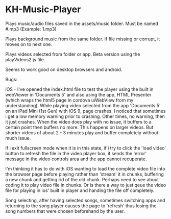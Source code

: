 # KH-Music-Player

Plays music/audio files saved in the assets/music folder. Must be named #.mp3 (Example: 1.mp3)

Plays background music from the same folder. If file missing or corrupt, it moves on to next one.

Plays videos selected from folder or app. Beta version using the playVideos2.js file. 

Seems to work good on desktop browsers and android.

Bugs:  

iOS - I've opened the index.html file to test the player using the built in webViewer in 'Documents 5' and also using the app, HTML Presenter (which wraps the html5 page in cordova uiWebView from my understanding). While playing video selected from the app 'Documents 5' on an iPad Mini (1st Gen) with iOS 9, page crashes. I noticed that sometimes i get a low memory warning prior to crashing. Other times, no warning, then it just crashes. When the video does play with no issue, it buffers to a certain point then buffers no more. This happens on larger videos. But shorter videos of about 2 - 3 minutes play and buffer completely without much issue. 

If i exit fullscreen mode when it is in this state, if i try to click the 'load video' button to refresh the file in the video player box, it sends the 'error' message in the video controls area and the app cannot recuperate.

I'm thinking it has to do with iOS wanting to load the complete video file into the browser page before playing rather than 'stream' it in chunks, buffering a new chunk and getting rid of the old chunk. Perhaps need to see about coding it to play video file in chunks. Or is there a way to just qeue the video file for playing in ios' built in player and handing the file off completely.

Song selecting, after having selected songs, sometimes switching apps and returning to the song player causes the page to 'refresh' thus losing the song numbers that were chosen beforehand by the user.





